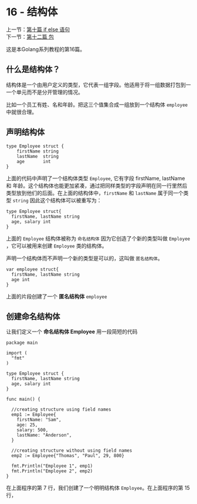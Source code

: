 16 - 结构体  
========================

上一节：[第十篇 if else 语句](/docs/golang_tutorial_10.md)   
下一节：[第十二篇 包](/docs/golang_tutorial_12.md)  

这是本Golang系列教程的第16篇。   

## 什么是结构体？

结构体是一个由用户定义的类型，它代表一组字段。他适用于将一组数据打包到一一个单元而不是分开管理的情况。

比如一个员工有姓、名和年龄。把这三个值集合成一组放到一个结构体 `employee` 中就很合理。

## 声明结构体

```golang
type Employee struct {  
    firstName string
    lastName  string
    age       int
}
```

上面的代码中声明了一个结构体类型 `Employee`, 它有字段 firstName, lastName 和 年龄。这个结构体也能更加紧凑，通过把同样类型的字段声明在同一行里然后类型放到他们的后面。在上面的结构体中，`firstName` 和 `lastName` 属于同一个类型 `string` 因此这个结构体可以被重写为：

```golang
type Employee struct{
  firstName, lastName string
  age, salary int
}
```

上面的 `Employee` 结构体被称为 `命名结构体` 因为它创造了个新的类型叫做 `Employee` ，它可以被用来创建 `Employee` 类的结构体。

声明一个结构体而不声明一个新的类型是可以的，这叫做 `匿名结构体`。

```golang
var employee struct{
  firstName, lastName string
  age int
}
```

上面的片段创建了一个 **匿名结构体** `employee`

## 创建命名结构体

让我们定义一个 **命名结构体 Employee** 用一段简短的代码

```golang
package main

import (
  "fmt"
)

type Employee struct {
  firstName, lastName string
  age, salary int
}

func main() {

  //creating structure using field names
  emp1 := Employee{
    firstName: "Sam",
    age: 25,
    salary: 500,
    lastName: "Anderson",
  }

  //creating structure without using field names
  emp2 := Employee{"Thomas", "Paul", 29, 800}

  fmt.Println("Employee 1", emp1)
  fmt.Println("Employee 2", emp2)
}
```

在上面程序的第 7 行，我们创建了一个明明结构体 `Employee`。在上面程序的第 15 行，
